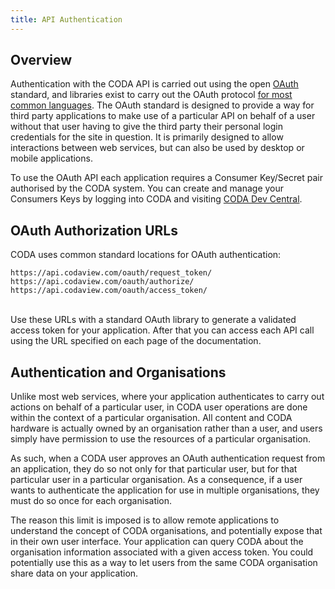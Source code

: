 ```yaml
---
title: API Authentication
---
```

## Overview

Authentication with the CODA API is carried out using the open [OAuth](http://oauth.net/) standard, and libraries exist to carry out the OAuth protocol [for most common languages](http://oauth.net/code/). The OAuth standard is designed to provide a way for third party applications to make use of a particular API on behalf of a user without that user having to give the third party their personal login credentials for the site in question. It is primarily designed to allow interactions between web services, but can also be used by desktop or mobile applications.

To use the OAuth API each application requires a Consumer Key/Secret pair authorised by the CODA system. You can create and manage your Consumers Keys by logging into CODA and visiting [CODA Dev Central](https://www.codaview.com/gui/developer/).

## OAuth Authorization URLs

CODA uses common standard locations for OAuth authentication:

    https://api.codaview.com/oauth/request_token/
    https://api.codaview.com/oauth/authorize/
    https://api.codaview.com/oauth/access_token/

<br/>
Use these URLs with a standard OAuth library to generate a validated access token for your application. After that you can access each API call using the URL specified on each page of the documentation. 

## Authentication and Organisations

Unlike most web services, where your application authenticates to carry out actions on behalf of a particular user, in CODA user operations are done within the context of a particular organisation. All content and CODA hardware is actually owned by an organisation rather than a user, and users simply have permission to use the resources of a particular organisation.

As such, when a CODA user approves an OAuth authentication request from an application, they do so not only for that particular user, but for that particular user in a particular organisation. As a consequence, if a user wants to authenticate the application for use in multiple organisations, they must do so once for each organisation.

The reason this limit is imposed is to allow remote applications to understand the concept of CODA organisations, and potentially expose that in their own user interface. Your application can query CODA about the organisation information associated with a given access token. You could potentially use this as a way to let users from the same CODA organisation share data on your application.